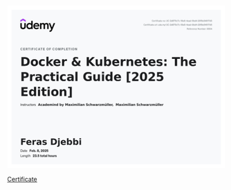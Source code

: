 ![Udemy Completion Certificate](./UC-2d879c7c-18e8-4ead-9bd4-20f9e54617d5.jpg)

[Certificate](https://www.udemy.com/certificate/UC-2d879c7c-18e8-4ead-9bd4-20f9e54617d5/)